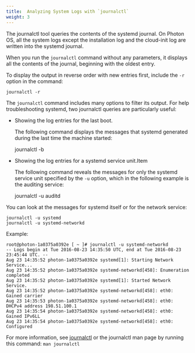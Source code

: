 ```yaml
---
title:  Analyzing System Logs with `journalctl`
weight: 3
---
```


The journalctl tool queries the contents of the systemd journal. On Photon OS, all the system logs except the installation log and the cloud-init log are written into the systemd journal. 

When you run the `journalctl` command without any parameters, it displays all the contents of the journal, beginning with the oldest entry. 

To display the output in reverse order with new entries first, include the `-r` option in the command:

	journalctl -r

The `journalctl` command includes many options to filter its output. For help troubleshooting systemd, two journalctl queries are particularly useful: 

- Showing the log entries for the last boot. 
    
    The following command displays the messages that systemd generated during the last time the machine started: 

	journalctl -b

- Showing the log entries for a systemd service unit.Item
    
    The following command reveals the messages for only the systemd service unit specified by the `-u` option, which in the following example is the auditing service: 

	journalctl -u auditd

You can look at the messages for systemd itself or for the network service:

	journalctl -u systemd
	journalctl -u systemd-networkd

Example:  

	root@photon-1a0375a0392e [ ~ ]# journalctl -u systemd-networkd
	-- Logs begin at Tue 2016-08-23 14:35:50 UTC, end at Tue 2016-08-23 23:45:44 UTC. --
	Aug 23 14:35:52 photon-1a0375a0392e systemd[1]: Starting Network Service...
	Aug 23 14:35:52 photon-1a0375a0392e systemd-networkd[458]: Enumeration completed
	Aug 23 14:35:52 photon-1a0375a0392e systemd[1]: Started Network Service.
	Aug 23 14:35:52 photon-1a0375a0392e systemd-networkd[458]: eth0: Gained carrier
	Aug 23 14:35:53 photon-1a0375a0392e systemd-networkd[458]: eth0: DHCPv4 address 198.51.100.1
	Aug 23 14:35:54 photon-1a0375a0392e systemd-networkd[458]: eth0: Gained IPv6LL
	Aug 23 14:35:54 photon-1a0375a0392e systemd-networkd[458]: eth0: Configured


For more information, see [journalctl](https://www.freedesktop.org/software/systemd/man/journalctl.html) or the journalctl man page by running this command: `man journalctl`
